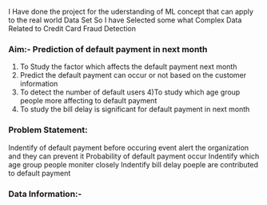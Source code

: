 I Have done the project for the uderstanding of ML concept that can apply to the real world Data Set 
So I have Selected some what Complex Data Related to Credit Card Fraud Detection 
### Aim:- Prediction of default payment in next month 
1) To Study the factor which affects the default payment next month 
2) Predict the default payment can occur or not based on the customer information 
3) To detect the number of default users 
4)To study which age group people more affecting to default payment 
5) To study the bill delay is significant for default payment in next month 
### Problem Statement: 
Indentify of default payment before occuring event alert the organization and they can prevent it 
Probability of default payment occur 
Indentify which age group people moniter closely 
Indentify bill delay poeple are contributed to default payment 

### Data Information:-

